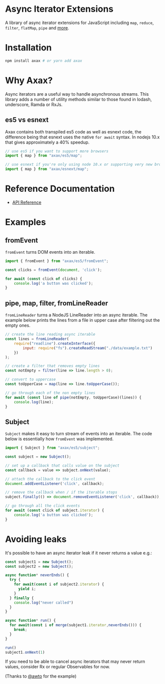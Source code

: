 # Async Iterator Extensions

A library of async iterator extensions for JavaScript including ```map```, ```reduce```,
```filter```, ```flatMap```, ```pipe``` and [more](https://github.com/jamiemccrindle/axax/blob/master/docs/API.md#functions).


# Installation

```bash
npm install axax # or yarn add axax
```

# Why Axax?

Async iterators are a useful way to handle asynchronous streams. This library adds a number
of utility methods similar to those found in lodash, underscore, Ramda or RxJs.

## es5 vs esnext

Axax contains both transpiled es5 code as well as esnext code, the difference being that
esnext uses the native ```for await``` syntax. In nodejs 10.x that gives approximately a 40% speedup.

```javascript
// use es5 if you want to support more browsers
import { map } from "axax/es5/map"; 

// use esnext if you're only using node 10.x or supporting very new browsers
import { map } from "axax/esnext/map"; 
```

# Reference Documentation

* [API Reference](https://github.com/jamiemccrindle/axax/blob/master/docs/API.md)

# Examples

## fromEvent

```fromEvent``` turns DOM events into an iterable.

```javascript
import { fromEvent } from "axax/es5/fromEvent";

const clicks = fromEvent(document, 'click');

for await (const click of clicks) {
    console.log('a button was clicked');
}
```

## pipe, map, filter, fromLineReader

```fromLineReader``` turns a NodeJS LineReader into an async iterable.
The example below prints the lines from a file in upper case after
filtering out the empty ones.

```javascript
// create the line reading async iterable
const lines = fromLineReader(
    require("readline").createInterface({
        input: require("fs").createReadStream("./data/example.txt")
    })
);

// create a filter that removes empty lines
const notEmpty = filter(line => line.length > 0);

// convert to uppercase
const toUpperCase = map(line => line.toUpperCase());

// go through each of the non empty lines
for await (const line of pipe(notEmpty, toUpperCase)(lines)) {
    console.log(line);
}
```

## Subject

```Subject``` makes it easy to turn stream of events into an iterable. The code below
is essentially how ```fromEvent``` was implemented.

```javascript
import { Subject } from "axax/es5/subject";

const subject = new Subject();

// set up a callback that calls value on the subject
const callback = value => subject.onNext(value);

// attach the callback to the click event
document.addEventListener('click', callback);

// remove the callback when / if the iterable stops
subject.finally(() => document.removeEventListener('click', callback));

// go through all the click events
for await (const click of subject.iterator) {
    console.log('a button was clicked');
}
```

# Avoiding leaks

It's possible to have an async iterator leak if it never returns a value e.g.:

```javascript
const subject1 = new Subject();
const subject2 = new Subject();

async function* neverEnds() {
  try {
    for await(const i of subject2.iterator) {
      yield i;
    }
  } finally {
    console.log("never called")
  }
}

async function* run() {
  for await(const i of merge(subject1.iterator,neverEnds())) {
    break;
  }
}

run()
subject1.onNext(1)
```

If you need to be able to cancel async iterators that may never return values, 
consider Rx or regular Observables for now.

(Thanks to [@awto](https://github.com/awto) for the example)
